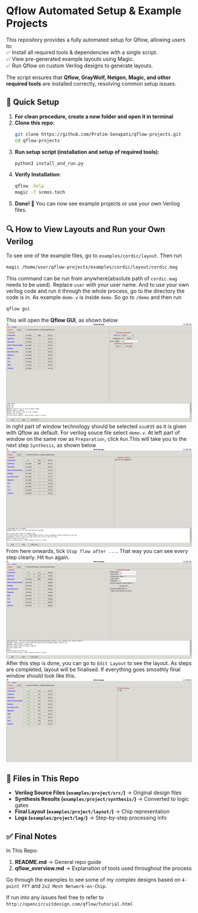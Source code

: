 # Qflow Automated Setup & Example Projects

This repository provides a fully automated setup for Qflow, allowing users to:  
✅ Install all required tools & dependencies with a single script.  
✅ View pre-generated example layouts using Magic.  
✅ Run Qflow on custom Verilog designs to generate layouts.  

The script ensures that **Qflow, GrayWolf, Netgen, Magic, and other required tools** are installed correctly, resolving common setup issues.

## 🚀 Quick Setup
1. **For clean procedure, create a new folder and open it in terminal**
2. **Clone this repo**:
   ```sh
   git clone https://github.com/Pratim-Senapati/qflow-projects.git
   cd qflow-projects
   ```
3. **Run setup script (installation and setup of required tools)**:
   ```sh
   python3 install_and_run.py
   ```
4. **Verify Installation**:
   ```sh
   qflow -help
   magic -T scmos.tech
   ```
5. **Done! 🎉** You can now see example projects or use your own Verilog files.

## 🔍 How to View Layouts and Run your Own Verilog

To see one of the example files, go to `examples/cordic/layout`. Then run
```sh
magic /home/user/qflow-projects/examples/cordic/layout/cordic.mag
```
This command can be run from anywhere(absolute path of `cordic.mag` needs to be used). Replace `user` with your user name.
And to use your own verilog code and run it through the whole process, go to the directory the code is in.
As example `demo.v` is inside `demo`. So go to `/demo` and then run
```sh
qflow gui
```
This will open the **Qflow GUI**, as shown below
![Qflow GUI Main Window](images/qflow_main.png)
In right part of window technology should be selected `osu035` as it is given with Qflow as default. For verilog souce file select `demo.v`.
At left part of window on the same row as `Preparation`, click `Run`.This will take you to the next step `Synthesis`, as shown below
![Synthesis Window](images/qflow_synth.png)
From here onwards, tick `Stop flow after ...`. That way you can see every step clearly. Hit `Run` again.
![Placement Window](images/qflow_place.png)
After this step is done, you can go to `Edit Layout` to see the layout. As steps are completed, layout will be finalised.
If everything goes smoothly final window should look like this.
![Final](images/qflow_final.png)

## 📂 Files in This Repo
- **Verilog Source Files (`examples/project/src/`)** → Original design files
- **Synthesis Results (`examples/project/synthesis/`)** → Converted to logic gates
- **Final Layout (`examples/project/layout/`)** → Chip representation
- **Logs (`examples/project/log/`)** → Step-by-step processing info

## ✅ **Final Notes**

In This Repo:
1. **README.md** → General repo guide
2. **qflow_overview.md** → Explanation of tools used throughout the process

Go through the examples to see some of my complex designs based on `4-point FFT` and `2x2 Mesh Network-on-Chip`.

If run into any issues feel free to refer to `http://opencircuitdesign.com/qflow/tutorial.html`

